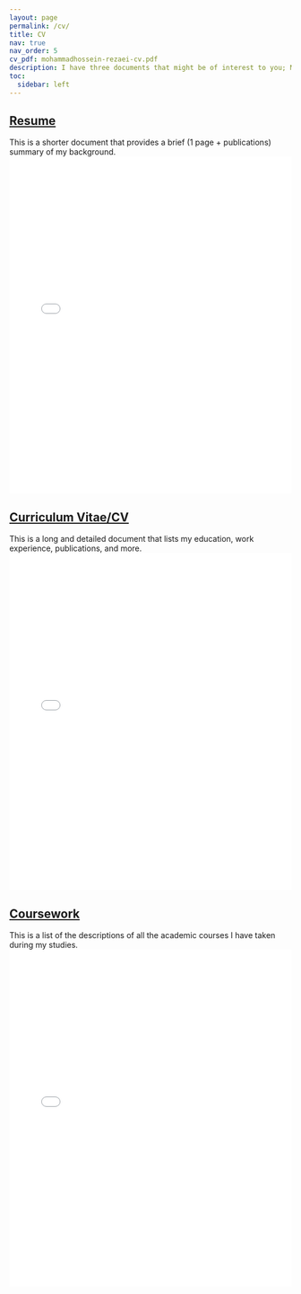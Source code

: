 ```yaml
---
layout: page
permalink: /cv/
title: CV
nav: true
nav_order: 5
cv_pdf: mohammadhossein-rezaei-cv.pdf 
description: I have three documents that might be of interest to you; My Resume, My CV, and My Coursework.
toc:
  sidebar: left
---
```


## [Resume](https://mhrezaei.com/assets/pdf/mohammadhossein-rezaei-resume.pdf)
This is a shorter document that provides a brief (1 page + publications) summary of my background.
<embed src="/assets/pdf/mohammadhossein-rezaei-resume.pdf" type="application/pdf" width="100%" height="600px" />
<br>

## [Curriculum Vitae/CV](https://mhrezaei.com/assets/cv/mohammadhossein-rezaei-cv.pdf)
This is a long and detailed document that lists my education, work experience, publications, and more.
<embed src="/assets/cv/mohammadhossein-rezaei-cv.pdf" type="application/pdf" width="100%" height="600px" />
<br>

## [Coursework](https://mhrezaei.com/assets/coursework/mohammadhossein-rezaei-coursework.pdf)
This is a list of the descriptions of all the academic courses I have taken during my studies.
<embed src="/assets/pdf/mohammadhossein-rezaei-coursework.pdf" type="application/pdf" width="100%" height="600px" />
<br>